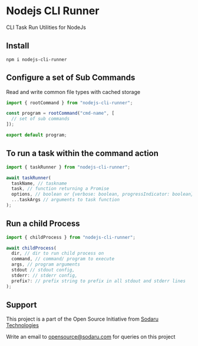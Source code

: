# Nodejs CLI Runner

CLI Task Run Utilities for NodeJs

## Install

```
npm i nodejs-cli-runner
```

## Configure a set of Sub Commands

Read and write common file types with cached storage

```typescript
import { rootCommand } from "nodejs-cli-runner";

const program = rootCommand("cmd-name", [
  // set of sub commands
]);

export default program;
```

## To run a task within the command action

```typescript
import { taskRunner } from "nodejs-cli-runner";

await taskRunner(
  taskName, // taskname
  task, // function returning a Promise
  options, // boolean or {verbose: boolean, progressIndicator: boolean} to print more verbose logs and enable progressIndicator
  ...taskArgs // arguments to task function
);
```

## Run a child Process

```typescript
import { childProcess } from "nodejs-cli-runner";

await childProcess(
  dir, // dir to run child process on
  command, // command/ program to execute
  args, // program arguments
  stdout // stdout config,
  stderr: // stderr config,
  prefix?: // prefix string to prefix in all stdout and stderr lines
);
```

## Support

This project is a part of the Open Source Initiative from [Sodaru Technologies](https://sodaru.com)

Write an email to opensource@sodaru.com for queries on this project
